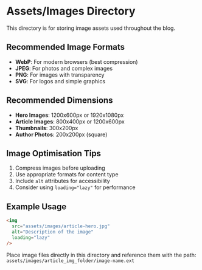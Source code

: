 # Assets/Images Directory

This directory is for storing image assets used throughout the blog.

## Recommended Image Formats

- **WebP**: For modern browsers (best compression)
- **JPEG**: For photos and complex images
- **PNG**: For images with transparency
- **SVG**: For logos and simple graphics

## Recommended Dimensions

- **Hero Images**: 1200x600px or 1920x1080px
- **Article Images**: 800x400px or 1200x600px
- **Thumbnails**: 300x200px
- **Author Photos**: 200x200px (square)

## Image Optimisation Tips

1. Compress images before uploading
2. Use appropriate formats for content type
3. Include `alt` attributes for accessibility
4. Consider using `loading="lazy"` for performance

## Example Usage

```html
<img
  src="assets/images/article-hero.jpg"
  alt="Description of the image"
  loading="lazy"
/>
```

Place image files directly in this directory and reference them with the path:
`assets/images/article_img_folder/image-name.ext`
